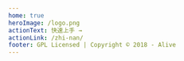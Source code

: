 ```yaml
---
home: true
heroImage: /logo.png
actionText: 快速上手 →
actionLink: /zhi-nan/
footer: GPL Licensed | Copyright © 2018 - Alive
---
```

